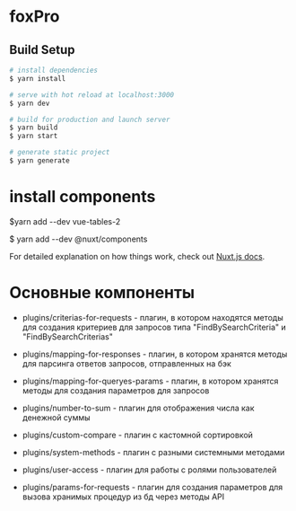 # foxPro

## Build Setup

```bash
# install dependencies
$ yarn install

# serve with hot reload at localhost:3000
$ yarn dev

# build for production and launch server
$ yarn build
$ yarn start

# generate static project
$ yarn generate
```
# install components
$yarn add --dev vue-tables-2

$ yarn add --dev @nuxt/components

For detailed explanation on how things work, check out [Nuxt.js docs](https://nuxtjs.org).

# Основные компоненты 

- plugins/criterias-for-requests - плагин, в котором находятся методы для создания критериев для запросов типа "FindBySearchCriteria" и "FindBySearchCriterias"

- plugins/mapping-for-responses - плагин, в котором хранятся методы для парсинга ответов запросов, отправленных на бэк

- plugins/mapping-for-queryes-params - плагин, в котором хранятся методы для создания параметров для запросов 

- plugins/number-to-sum - плагин для отображения числа как денежной суммы

- plugins/custom-compare - плагин с кастомной сортировкой

- plugins/system-methods - плагин c разными системными методами

- plugins/user-access - плагин для работы с ролями пользователей

- plugins/params-for-requests - плагин для создания параметров для вызова хранимых процедур из бд через методы API

